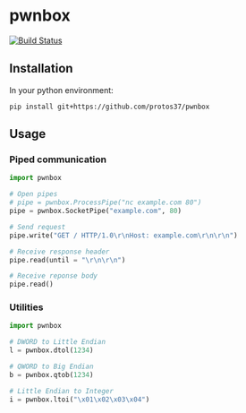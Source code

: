 # pwnbox

[![Build Status](https://travis-ci.org/protos37/pwnbox.svg?branch=master)](https://travis-ci.org/protos37/pwnbox)

## Installation

In your python environment:

	pip install git+https://github.com/protos37/pwnbox

## Usage

### Piped communication

```python
import pwnbox

# Open pipes
# pipe = pwnbox.ProcessPipe("nc example.com 80")
pipe = pwnbox.SocketPipe("example.com", 80)

# Send request
pipe.write("GET / HTTP/1.0\r\nHost: example.com\r\n\r\n")

# Receive response header
pipe.read(until = "\r\n\r\n")

# Receive reponse body
pipe.read()
```

### Utilities

```python
import pwnbox

# DWORD to Little Endian
l = pwnbox.dtol(1234)

# QWORD to Big Endian
b = pwnbox.qtob(1234)

# Little Endian to Integer
i = pwnbox.ltoi("\x01\x02\x03\x04")
```
